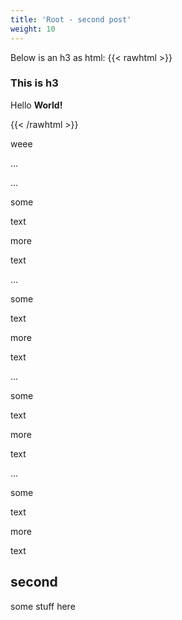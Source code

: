 ```yaml
---
title: 'Root - second post'
weight: 10
---
```


Below is an h3 as html:
{{< rawhtml >}}
    <h3>This is h3</h3>
    <p>Hello <strong>World!</strong></p>
{{< /rawhtml >}}

weee


...




...


some 


text



more



text

...


some 


text



more



text

...


some 


text



more



text

...


some 


text



more



text




## second

some stuff here